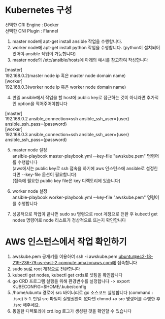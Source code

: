# Kubernetes 구성
선택한 CRI Engine : Docker <br/>
선택한 CNI Plugin : Flannel <br/>

1. master node에 apt-get install ansible 작업을 수행합니다.
2. worker node에 apt-get install python 작업을 수행합니다.
(python이 설치되어 있어야 ansible 작업이 가능합니다)
3. master node의 /etc/ansible/hosts에 아래의 예시를 참고하여 작성합니다

[master] <br/>
192.168.0.2(master node ip 혹은 master node domain name) <br/>
[worker] <br/>
192.168.0.3(worker node ip 혹은 worker node domain name) <br/>

4. 만일 ansible에서 작업을 할 host에 public key로 접근하는 것이 아니라면 추가적인 option을 적어주어야합니다

[master] <br/>
192.168.0.2 ansible_connection=ssh ansible_ssh_user={user} ansible_ssh_pass={password} <br/>
[worker] <br/>
192.168.0.3 ansible_connection=ssh ansible_ssh_user={user} ansible_ssh_pass={password} <br/>

5. master node 설정 <br/>
ansible-playbook master-playbook.yml --key-file "awskube.pem" 명령어를 수행합니다 <br/>
(aws에서는 public key로 ssh 접속을 하기에 aws 인스턴스에 ansible로 설정한다면 --key-file 옵션이 필요합니다) <br/>
(접속에 필요한 public key file은 key 디렉토리에 있습니다)

6. worker node 설정 <br/>
ansible-playbook worker-playbook.yml --key-file "awskube.pem" 명령어를 수행합니다

7. 성공적으로 작업이 끝나면 sudo su 명령으로 root 계정으로 전환 후 kubectl get nodes 명령어로 node 리스트가 정상적으로 뜨는지 확인합니다

# AWS 인스턴스에서 작업 확인하기
1. awskube.pem 공개키를 이용하여 ssh -i awskube.pem ubuntu@ec2-18-219-236-79.us-east-2.compute.amazonaws.com에 접속합니다
2. sudo su로 root 계정으로 전환합니다
3. kubectl get nodes, kubectl get crds로 셋팅을 확인합니다
4. go CRD 프로그램 실행을 위해 환경변수를 설정합니다 -> export KUBECONFIG=$HOME/.kube/config
5. /home/ubuntu 경로에 src 바이너리로 go 소스코드 실행합니다 (command : ./src)
5-1. 만일 src 파일이 실행권한이 없다면 chmod +x src 명령어를 수행한 후 ./src 해주세요.
6. 동일한 디렉토리에 crd.log 로그가 생성된 것을 확인할 수 있습니다
